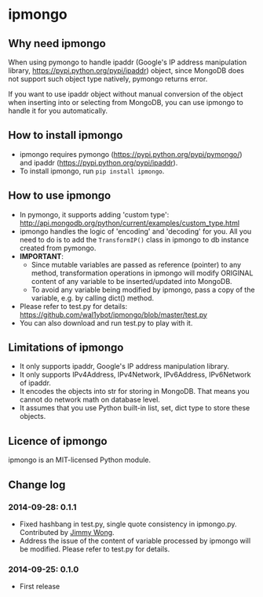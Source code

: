 # ipmongo

## Why need ipmongo

When using pymongo to handle ipaddr (Google's IP address manipulation library, <https://pypi.python.org/pypi/ipaddr>) object, since MongoDB does not support such object type natively, pymongo returns error.

If you want to use ipaddr object without manual conversion of the object when inserting into or selecting from MongoDB, you can use ipmongo to handle it for you automatically.

## How to install ipmongo

*   ipmongo requires pymongo (<https://pypi.python.org/pypi/pymongo/>) and ipaddr (<https://pypi.python.org/pypi/ipaddr>).
*   To install ipmongo, run `pip install ipmongo`.

## How to use ipmongo

*   In pymongo, it supports adding 'custom type': <http://api.mongodb.org/python/current/examples/custom_type.html>
*   ipmongo handles the logic of 'encoding' and 'decoding' for you. All you need to do is to add the `TransformIP()` class in ipmongo to db instance created from pymongo.
*   **IMPORTANT**:
    *   Since mutable variables are passed as reference (pointer) to any method, transformation operations in ipmongo will modify ORIGINAL content of any variable to be inserted/updated into MongoDB.
    *   To avoid any variable being modified by ipmongo, pass a copy of the variable, e.g. by calling dict() method.
*   Please refer to test.py for details: <https://github.com/wal1ybot/ipmongo/blob/master/test.py>
*   You can also download and run test.py to play with it.

## Limitations of ipmongo

*   It only supports ipaddr, Google's IP address manipulation library.
*   It only supports IPv4Address, IPv4Network, IPv6Address, IPv6Network of ipaddr.
*   It encodes the objects into str for storing in MongoDB. That means you cannot do network math on database level.
*   It assumes that you use Python built-in list, set, dict type to store these objects.

## Licence of ipmongo

ipmongo is an MIT-licensed Python module.

## Change log

### 2014-09-28: 0.1.1

*   Fixed hashbang in test.py, single quote consistency in ipmongo.py. Contributed by [Jimmy Wong](https://github.com/wyuenho).
*   Address the issue of the content of variable processed by ipmongo will be modified. Please refer to test.py for details.

### 2014-09-25: 0.1.0

*   First release
